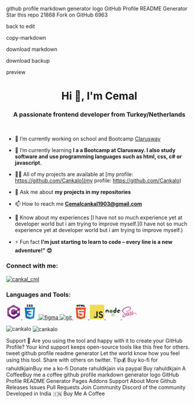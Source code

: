 github profile markdown generator logo
GitHub Profile README Generator
Star this repo
21868
Fork on GitHub
6963

back to edit

copy-markdown

download markdown

download backup

preview
<h1 align="center">Hi 👋, I'm Cemal</h1>
<h3 align="center">A passionate frontend developer from Turkey/Netherlands</h3>

<p align="left"> <a href="https://twitter.com/" target="blank"><img src="https://img.shields.io/twitter/follow/?logo=twitter&style=for-the-badge" alt="" /></a> </p>

- 🔭 I’m currently working on school and Bootcamp [Clarusway](https://clarusway.com)

- 🌱 I’m currently learning **I a a Bootcamp at Clarusway. I also study software and use programming languages ​​such as html, css, c# or javascript.**

- 👨‍💻 All of my projects are available at [my profile: https://github.com/Cankalo](my profile: https://github.com/Cankalo)

- 💬 Ask me about **my projects in my repositories**

- 📫 How to reach me **Cemalcankal1903@gmail.com**

- 📄 Know about my experiences [I have not so much experience yet at developer world but i am trying to improve myself.](I have not so much experience yet at developer world but i am trying to improve myself.)

- ⚡ Fun fact **I'm just starting to learn to code – every line is a new adventure!" 😊**

<h3 align="left">Connect with me:</h3>
<p align="left">
<a href="https://instagram.com/cankal_cml" target="blank"><img align="center" src="https://raw.githubusercontent.com/rahuldkjain/github-profile-readme-generator/master/src/images/icons/Social/instagram.svg" alt="cankal_cml" height="30" width="40" /></a>
</p>

<h3 align="left">Languages and Tools:</h3>
<p align="left"> <a href="https://www.w3schools.com/cs/" target="_blank" rel="noreferrer"> <img src="https://raw.githubusercontent.com/devicons/devicon/master/icons/csharp/csharp-original.svg" alt="csharp" width="40" height="40"/> </a> <a href="https://www.w3schools.com/css/" target="_blank" rel="noreferrer"> <img src="https://raw.githubusercontent.com/devicons/devicon/master/icons/css3/css3-original-wordmark.svg" alt="css3" width="40" height="40"/> </a> <a href="https://www.figma.com/" target="_blank" rel="noreferrer"> <img src="https://www.vectorlogo.zone/logos/figma/figma-icon.svg" alt="figma" width="40" height="40"/> </a> <a href="https://git-scm.com/" target="_blank" rel="noreferrer"> <img src="https://www.vectorlogo.zone/logos/git-scm/git-scm-icon.svg" alt="git" width="40" height="40"/> </a> <a href="https://www.w3.org/html/" target="_blank" rel="noreferrer"> <img src="https://raw.githubusercontent.com/devicons/devicon/master/icons/html5/html5-original-wordmark.svg" alt="html5" width="40" height="40"/> </a> <a href="https://developer.mozilla.org/en-US/docs/Web/JavaScript" target="_blank" rel="noreferrer"> <img src="https://raw.githubusercontent.com/devicons/devicon/master/icons/javascript/javascript-original.svg" alt="javascript" width="40" height="40"/> </a> <a href="https://nodejs.org" target="_blank" rel="noreferrer"> <img src="https://raw.githubusercontent.com/devicons/devicon/master/icons/nodejs/nodejs-original-wordmark.svg" alt="nodejs" width="40" height="40"/> </a> <a href="https://sass-lang.com" target="_blank" rel="noreferrer"> <img src="https://raw.githubusercontent.com/devicons/devicon/master/icons/sass/sass-original.svg" alt="sass" width="40" height="40"/> </a> </p>

<p><img align="left" src="https://github-readme-stats.vercel.app/api/top-langs?username=cankalo&show_icons=true&locale=en&layout=compact" alt="cankalo" /></p>

<p>&nbsp;<img align="center" src="https://github-readme-stats.vercel.app/api?username=cankalo&show_icons=true&locale=en" alt="cankalo" /></p>

Support 🙏
Are you using the tool and happy with it to create your GitHub Profile?
Your kind support keeps open-source tools like this free for others.
tweet github profile readme generator
Let the world know how you feel using this tool. Share with others on twitter.
Tip💰
Buy ko-fi for rahuldkjainBuy me a ko-fi
Donate rahuldkjain via paypal
Buy rahuldkjain A CoffeeBuy me a coffee
github profile markdown generator logo
GitHub Profile README Generator
Pages
Addons
Support
About
More
Github
Releases
Issues
Pull Requests
Join Community
Discord of the community
Developed in India 🇮🇳
Buy Me A Coffee
